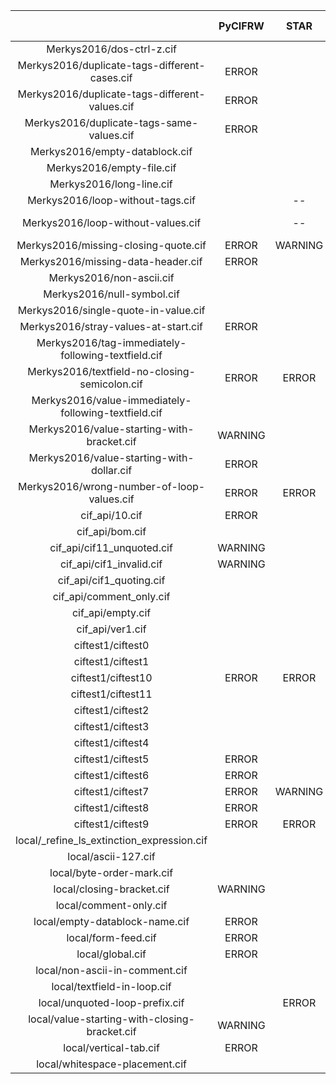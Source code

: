 |  | PyCIFRW | STAR | ase | cif2cif | cif_linguist | ciftools-java | cifxom | codtools | codtools-fix | crystcif-parse | gemmi | open-babel | pymatgen | vcif | zinc | PyCIFRW | STAR | ase | cif2cif | cif_linguist | ciftools-java | cifxom | codtools | codtools-fix | crystcif-parse | gemmi | open-babel | pymatgen | vcif | zinc |
| :-----: | :-----: | :-----: | :-----: | :-----: | :-----: | :-----: | :-----: | :-----: | :-----: | :-----: | :-----: | :-----: | :-----: | :-----: | :-----: | :-----: | :-----: | :-----: | :-----: | :-----: | :-----: | :-----: | :-----: | :-----: | :-----: | :-----: | :-----: | :-----: | :-----: | :-----: |
Merkys2016/dos-ctrl-z.cif |  |  | ERROR | ERROR |  | ERROR |  | ERROR | WARNING |  | ERROR |  | WARNING | ERROR | ERROR |  |  | ERROR | ERROR |  | ERROR |  | ERROR | WARNING |  | ERROR |  | WARNING | ERROR | ERROR
Merkys2016/duplicate-tags-different-cases.cif | ERROR |  |  | WARNING | ERROR |  |  | ERROR | ERROR |  | ERROR |  |  |  |  | ERROR |  |  | WARNING | ERROR |  |  | ERROR | ERROR |  | ERROR |  |  |  | 
Merkys2016/duplicate-tags-different-values.cif | ERROR |  |  | WARNING | ERROR |  |  | ERROR | ERROR |  | ERROR |  |  | ERROR |  | ERROR |  |  | WARNING | ERROR |  |  | ERROR | ERROR |  | ERROR |  |  | ERROR | 
Merkys2016/duplicate-tags-same-values.cif | ERROR |  |  | WARNING | ERROR |  |  | ERROR | WARNING |  | ERROR |  |  | ERROR |  | ERROR |  |  | WARNING | ERROR |  |  | ERROR | WARNING |  | ERROR |  |  | ERROR | 
Merkys2016/empty-datablock.cif |  |  |  |  |  |  |  |  |  |  |  |  |  | WARNING | ERROR |  |  |  |  |  |  |  |  |  |  |  |  |  | WARNING | ERROR
Merkys2016/empty-file.cif |  |  |  |  |  | ERROR | ERROR |  |  |  |  |  |  | WARNING |  |  |  |  |  |  | ERROR | ERROR |  |  |  |  |  |  | WARNING | 
Merkys2016/long-line.cif |  |  |  | WARNING | ERROR |  | ERROR | WARNING |  |  |  |  |  | WARNING |  |  |  |  | WARNING | ERROR |  | ERROR | WARNING |  |  |  |  |  | WARNING | 
Merkys2016/loop-without-tags.cif |  | -- | WARNING | ERROR | ERROR | ERROR | ERROR | ERROR | ERROR | ERROR | ERROR |  | ERROR | ERROR | ERROR |  | -- | WARNING | ERROR | ERROR | ERROR | ERROR | ERROR | ERROR | ERROR | ERROR |  | ERROR | ERROR | ERROR
Merkys2016/loop-without-values.cif |  | -- | WARNING WARNING | ERROR | ERROR | ERROR | ERROR | ERROR | ERROR | ERROR | ERROR |  | ERROR | ERROR | ERROR |  | -- | WARNING WARNING | ERROR | ERROR | ERROR | ERROR | ERROR | ERROR | ERROR | ERROR |  | ERROR | ERROR | ERROR
Merkys2016/missing-closing-quote.cif | ERROR | WARNING |  | WARNING | ERROR |  | ERROR | ERROR | WARNING |  | ERROR |  | WARNING | ERROR |  | ERROR | WARNING |  | WARNING | ERROR |  | ERROR | ERROR | WARNING |  | ERROR |  | WARNING | ERROR | 
Merkys2016/missing-data-header.cif | ERROR |  | ERROR | WARNING | ERROR |  | ERROR | ERROR | WARNING |  | ERROR |  |  | ERROR |  | ERROR |  | ERROR | WARNING | ERROR |  | ERROR | ERROR | WARNING |  | ERROR |  |  | ERROR | 
Merkys2016/non-ascii.cif |  |  |  |  | ERROR |  |  | ERROR | WARNING |  |  |  |  | WARNING |  |  |  |  |  | ERROR |  |  | ERROR | WARNING |  |  |  |  | WARNING | 
Merkys2016/null-symbol.cif |  |  |  |  | ERROR |  | ERROR | ERROR | ERROR |  | ERROR |  |  | WARNING |  |  |  |  |  | ERROR |  | ERROR | ERROR | ERROR |  | ERROR |  |  | WARNING | 
Merkys2016/single-quote-in-value.cif |  |  |  |  |  |  |  |  |  |  |  |  |  |  |  |  |  |  |  |  |  |  |  |  |  |  |  |  |  | 
Merkys2016/stray-values-at-start.cif | ERROR |  | ERROR |  | ERROR | ERROR | ERROR | ERROR | WARNING |  | ERROR |  |  | ERROR | ERROR | ERROR |  | ERROR |  | ERROR | ERROR | ERROR | ERROR | WARNING |  | ERROR |  |  | ERROR | ERROR
Merkys2016/tag-immediately-following-textfield.cif |  |  |  | ERROR | ERROR |  |  | ERROR | ERROR |  | ERROR |  |  | ERROR |  |  |  |  | ERROR | ERROR |  |  | ERROR | ERROR |  | ERROR |  |  | ERROR | 
Merkys2016/textfield-no-closing-semicolon.cif | ERROR | ERROR | ERROR |  | ERROR |  | ERROR | ERROR | ERROR |  | ERROR |  |  | ERROR | -- | ERROR | ERROR | ERROR |  | ERROR |  | ERROR | ERROR | ERROR |  | ERROR |  |  | ERROR | --
Merkys2016/value-immediately-following-textfield.cif |  |  |  |  | ERROR |  |  | ERROR | ERROR |  | ERROR |  |  |  |  |  |  |  |  | ERROR |  |  | ERROR | ERROR |  | ERROR |  |  |  | 
Merkys2016/value-starting-with-bracket.cif | WARNING |  |  |  | ERROR |  |  | ERROR |  |  |  |  |  |  |  | WARNING |  |  |  | ERROR |  |  | ERROR |  |  |  |  |  |  | 
Merkys2016/value-starting-with-dollar.cif | ERROR |  |  |  | ERROR |  |  | ERROR | ERROR |  | ERROR |  |  |  |  | ERROR |  |  |  | ERROR |  |  | ERROR | ERROR |  | ERROR |  |  |  | 
Merkys2016/wrong-number-of-loop-values.cif | ERROR | ERROR | WARNING | ERROR | ERROR |  | ERROR | ERROR | ERROR | ERROR | ERROR |  |  | ERROR | 
cif_api/10.cif | ERROR |  | ERROR | ERROR | ERROR | ERROR | ERROR | ERROR | ERROR |  | ERROR |  |  | ERROR | -- | ERROR |  | ERROR | ERROR | ERROR | ERROR | ERROR | ERROR | ERROR |  | ERROR |  |  | ERROR | --
cif_api/bom.cif |  |  | ERROR |  |  | ERROR | ERROR |  |  |  | ERROR |  |  | ERROR | ERROR |  |  | ERROR |  |  | ERROR | ERROR |  |  |  | ERROR |  |  | ERROR | ERROR
cif_api/cif11_unquoted.cif | WARNING |  |  |  | ERROR |  |  |  |  |  |  |  |  |  |  | WARNING |  |  |  | ERROR |  |  |  |  |  |  |  |  |  | 
cif_api/cif1_invalid.cif | WARNING |  |  |  | ERROR |  |  | ERROR |  |  |  |  |  |  |  | WARNING |  |  |  | ERROR |  |  | ERROR |  |  |  |  |  |  | 
cif_api/cif1_quoting.cif |  |  |  |  |  |  |  |  |  |  |  |  |  |  |  |  |  |  |  |  |  |  |  |  |  |  |  |  |  | 
cif_api/comment_only.cif |  |  |  |  |  |  | ERROR |  |  |  |  |  |  | WARNING |  |  |  |  |  |  |  | ERROR |  |  |  |  |  |  | WARNING | 
cif_api/empty.cif |  |  |  |  |  | ERROR | ERROR |  |  |  |  |  |  | WARNING |  |  |  |  |  |  | ERROR | ERROR |  |  |  |  |  |  | WARNING | 
cif_api/ver1.cif |  |  |  |  |  |  | ERROR |  |  |  |  |  |  | WARNING |  |  |  |  |  |  |  | ERROR |  |  |  |  |  |  | WARNING | 
ciftest1/ciftest0 |  |  |  |  |  | ERROR | ERROR |  |  |  |  |  |  | WARNING | 
ciftest1/ciftest1 |  |  |  |  |  |  | ERROR |  |  |  |  |  |  | WARNING | 
ciftest1/ciftest10 | ERROR | ERROR | WARNING | ERROR | ERROR |  | ERROR | ERROR | ERROR | ERROR | ERROR |  |  | ERROR | 
ciftest1/ciftest11 |  |  |  |  | ERROR |  |  |  |  |  |  |  |  |  | 
ciftest1/ciftest2 |  |  |  |  |  |  |  |  |  |  |  |  |  | WARNING | ERROR
ciftest1/ciftest3 |  |  |  |  |  |  |  |  |  |  |  |  |  |  | 
ciftest1/ciftest4 |  |  |  |  |  |  |  |  |  |  |  |  |  |  | 
ciftest1/ciftest5 | ERROR |  | ERROR |  | ERROR |  | ERROR | ERROR | ERROR | ERROR | ERROR |  | WARNING |  | 
ciftest1/ciftest6 | ERROR |  | ERROR | WARNING | ERROR |  | ERROR | ERROR | WARNING |  | ERROR |  |  | ERROR | 
ciftest1/ciftest7 | ERROR | WARNING |  | ERROR | ERROR | ERROR | ERROR | ERROR | WARNING |  | ERROR |  | WARNING | ERROR | ERROR | ERROR | WARNING |  | ERROR | ERROR | ERROR | ERROR | ERROR | WARNING |  | ERROR |  | WARNING | ERROR | ERROR
ciftest1/ciftest8 | ERROR |  |  | WARNING |  |  |  | WARNING |  |  |  |  |  | WARNING |  | ERROR |  |  | WARNING |  |  |  | WARNING |  |  |  |  |  | WARNING | 
ciftest1/ciftest9 | ERROR | ERROR | ERROR | ERROR | ERROR | ERROR | ERROR | ERROR | ERROR | ERROR | ERROR |  |  | ERROR | ERROR | ERROR | ERROR | ERROR | ERROR | ERROR | ERROR | ERROR | ERROR | ERROR | ERROR | ERROR |  |  | ERROR | ERROR
local/_refine_ls_extinction_expression.cif |  |  |  |  | ERROR |  |  |  |  |  |  |  |  |  |  |  |  |  |  | ERROR |  |  |  |  |  |  |  |  |  | 
local/ascii-127.cif |  |  |  |  | ERROR |  | ERROR | ERROR | WARNING |  | ERROR |  |  | WARNING |  |  |  |  |  | ERROR |  | ERROR | ERROR | WARNING |  | ERROR |  |  | WARNING | 
local/byte-order-mark.cif |  |  | ERROR |  | ERROR | ERROR | ERROR |  |  |  | ERROR |  |  | ERROR | ERROR |  |  | ERROR |  | ERROR | ERROR | ERROR |  |  |  | ERROR |  |  | ERROR | ERROR
local/closing-bracket.cif | WARNING |  |  |  | ERROR |  |  | ERROR |  |  |  |  |  |  |  | WARNING |  |  |  | ERROR |  |  | ERROR |  |  |  |  |  |  | 
local/comment-only.cif |  |  |  |  |  |  | ERROR |  |  |  |  |  |  | WARNING |  |  |  |  |  |  |  | ERROR |  |  |  |  |  |  | WARNING | 
local/empty-datablock-name.cif | ERROR |  |  |  | ERROR |  | ERROR | ERROR | WARNING |  |  |  |  | ERROR |  | ERROR |  |  |  | ERROR |  | ERROR | ERROR | WARNING |  |  |  |  | ERROR | 
local/form-feed.cif | ERROR |  | ERROR | ERROR | ERROR |  | ERROR | ERROR | ERROR | ERROR | ERROR |  |  |  |  | ERROR |  | ERROR | ERROR | ERROR |  | ERROR | ERROR | ERROR | ERROR | ERROR |  |  |  | 
local/global.cif | ERROR |  |  | ERROR | ERROR |  | ERROR | ERROR | ERROR |  | ERROR |  |  |  | ERROR | ERROR |  |  | ERROR | ERROR |  | ERROR | ERROR | ERROR |  | ERROR |  |  |  | ERROR
local/non-ascii-in-comment.cif |  |  |  |  | ERROR |  |  | WARNING | WARNING |  |  |  |  |  |  |  |  |  |  | ERROR |  |  | WARNING | WARNING |  |  |  |  |  | 
local/textfield-in-loop.cif |  |  | WARNING |  |  |  |  |  |  |  |  |  |  |  |  |  |  | WARNING |  |  |  |  |  |  |  |  |  |  |  | 
local/unquoted-loop-prefix.cif |  | ERROR |  | ERROR |  | ERROR |  |  |  | ERROR | ERROR |  |  |  | ERROR |  | ERROR |  | ERROR |  | ERROR |  |  |  | ERROR | ERROR |  |  |  | ERROR
local/value-starting-with-closing-bracket.cif | WARNING |  |  |  | ERROR |  |  | ERROR |  |  |  |  |  |  |  | WARNING |  |  |  | ERROR |  |  | ERROR |  |  |  |  |  |  | 
local/vertical-tab.cif | ERROR |  | ERROR | ERROR | ERROR |  | ERROR | ERROR | ERROR | ERROR | ERROR |  |  |  |  | ERROR |  | ERROR | ERROR | ERROR |  | ERROR | ERROR | ERROR | ERROR | ERROR |  |  |  | 
local/whitespace-placement.cif |  |  | ERROR |  |  |  |  |  |  |  |  |  |  |  |  |  |  | ERROR |  |  |  |  |  |  |  |  |  |  |  | 
